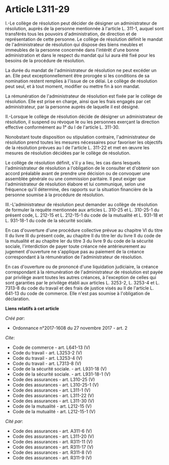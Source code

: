 # Article L311-29

I.-Le collège de résolution peut décider de désigner un administrateur de résolution, auprès de la personne mentionnée à
l'article L. 311-1, auquel sont transférés tous les pouvoirs d'administration, de direction et de représentation de cette
personne. Le collège de résolution définit le mandat de l'administrateur de résolution qui dispose des biens meubles et
immeubles de la personne concernée dans l'intérêt d'une bonne administration et dans le respect du mandat qui lui aura été
fixé pour les besoins de la procédure de résolution. 

La durée du mandat de l'administrateur de résolution ne peut excéder un an. Elle peut exceptionnellement être prorogée si les
conditions de sa nomination restent remplies à l'issue de ce délai. Le collège de résolution peut seul, et à tout moment,
modifier ou mettre fin à son mandat. 

La rémunération de l'administrateur de résolution est fixée par le collège de résolution. Elle est prise en charge, ainsi que
les frais engagés par cet administrateur, par la personne auprès de laquelle il est désigné. 

II.-Lorsque le collège de résolution décide de désigner un administrateur de résolution, il suspend ou révoque le ou les
personnes exerçant la direction effective conformément au 1° du I de l'article L. 311-30. 

Nonobstant toute disposition ou stipulation contraire, l'administrateur de résolution prend toutes les mesures nécessaires
pour favoriser les objectifs de la résolution prévues au I de l'article L. 311-22 et met en œuvre les mesures de résolution
décidées par le collège de résolution. 

Le collège de résolution définit, s'il y a lieu, les cas dans lesquels l'administrateur de résolution a l'obligation de le
consulter et d'obtenir son accord préalable avant de prendre une décision ou de convoquer une assemblée générale ou une
commission paritaire. Il peut exiger que l'administrateur de résolution élabore et lui communique, selon une fréquence qu'il
détermine, des rapports sur la situation financière de la personne soumise à la procédure de résolution. 

III.-L'administrateur de résolution peut demander au collège de résolution de formuler la requête mentionnée aux articles L.
310-25 et L. 310-25-1 du présent code, L. 212-15 et L. 212-15-1 du code de la mutualité et L. 931-18 et L. 931-18-1 du code
de la sécurité sociale. 

En cas d'ouverture d'une procédure collective prévue au chapitre VI du titre II du livre III du présent code, au chapitre II
du titre Ier du livre II du code de la mutualité et au chapitre Ier du titre 3 du livre 9 du code de la sécurité sociale,
l'interdiction de payer toute créance née antérieurement au jugement d'ouverture ne s'applique pas au paiement de la créance
correspondant à la rémunération de l'administrateur de résolution. 

En cas d'ouverture ou de prononcé d'une liquidation judiciaire, la créance correspondant à la rémunération de
l'administrateur de résolution est payée par privilège avant toutes les autres créances, à l'exception de celles qui sont
garanties par le privilège établi aux articles L. 3253-2, L. 3253-4 et L. 7313-8 du code du travail et des frais de justice
visés au II de l'article L. 641-13 du code de commerce. Elle n'est pas soumise à l'obligation de déclaration.

**Liens relatifs à cet article**

_Créé par_:

  - Ordonnance n°2017-1608 du 27 novembre 2017 - art. 2

_Cite_:

  - Code de commerce - art. L641-13 (V)
  - Code du travail - art. L3253-2 (V)
  - Code du travail - art. L3253-4 (V)
  - Code du travail - art. L7313-8 (V)
  - Code de la sécurité sociale. - art. L931-18 (V)
  - Code de la sécurité sociale. - art. L931-18-1 (V)
  - Code des assurances - art. L310-25 (V)
  - Code des assurances - art. L310-25-1 (V)
  - Code des assurances - art. L311-1 (V)
  - Code des assurances - art. L311-22 (V)
  - Code des assurances - art. L311-30 (V)
  - Code de la mutualité - art. L212-15 (V)
  - Code de la mutualité - art. L212-15-1 (V)

_Cité par_:

  - Code des assurances - art. A311-6 (V)
  - Code des assurances - art. L311-20 (V)
  - Code des assurances - art. R311-11 (V)
  - Code des assurances - art. R311-17 (V)
  - Code des assurances - art. R311-8 (V)
  - Code des assurances - art. R311-9 (V)
